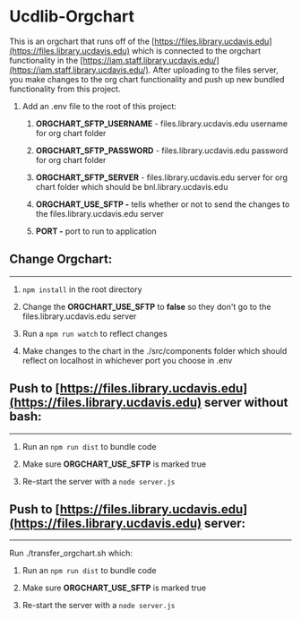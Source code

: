 # Ucdlib-Orgchart

This is an orgchart that runs off of the [https://files.library.ucdavis.edu](https://files.library.ucdavis.edu) which is connected to the orgchart functionality in the [https://iam.staff.library.ucdavis.edu/](https://iam.staff.library.ucdavis.edu/). After uploading to the files server, you make changes to the org chart functionality and push up new bundled functionality from this project.

1.  Add an .env file to the root of this project:
    
    1.  **ORGCHART\_SFTP\_USERNAME** - files.library.ucdavis.edu username for org chart folder
        
    2.  **ORGCHART\_SFTP\_PASSWORD** - files.library.ucdavis.edu password for org chart folder
        
    3.  **ORGCHART\_SFTP\_SERVER** - files.library.ucdavis.edu server for org chart folder which should be bnl.library.ucdavis.edu
        
    4.  **ORGCHART\_USE\_SFTP -** tells whether or not to send the changes to the files.library.ucdavis.edu server
        
    5.  **PORT -** port to run to application
        

## Change Orgchart:
----------------

1.  `npm install` in the root directory
    
2.  Change the **ORGCHART\_USE\_SFTP** to **false** so they don't go to the files.library.ucdavis.edu server
    
3.  Run a `npm run watch` to reflect changes
    
4.  Make changes to the chart in the ./src/components folder which should reflect on localhost in whichever port you choose in .env
    

## Push to [https://files.library.ucdavis.edu](https://files.library.ucdavis.edu) server without bash:
--------------------------------------------------------------------------------------

1.  Run an `npm run dist` to bundle code
    
2.  Make sure **ORGCHART\_USE\_SFTP** is marked true
    
3.  Re-start the server with a `node server.js`

## Push to [https://files.library.ucdavis.edu](https://files.library.ucdavis.edu) server:
--------------------------------------------------------------------------------------
Run ./transfer_orgchart.sh which:

1.  Run an `npm run dist` to bundle code
    
2.  Make sure **ORGCHART\_USE\_SFTP** is marked true
    
3.  Re-start the server with a `node server.js`